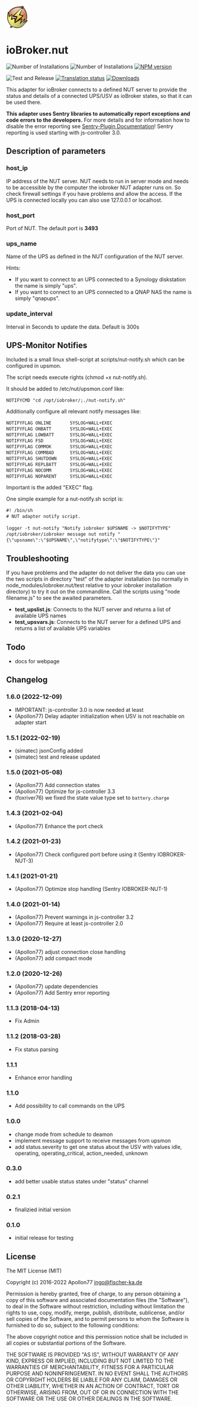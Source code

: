 ![Logo](admin/nut.png)
# ioBroker.nut

![Number of Installations](http://iobroker.live/badges/nut-installed.svg)
![Number of Installations](http://iobroker.live/badges/nut-stable.svg)
[![NPM version](http://img.shields.io/npm/v/iobroker.nut.svg)](https://www.npmjs.com/package/iobroker.nut)

![Test and Release](https://github.com/Apollon77/iobroker.nut/workflows/Test%20and%20Release/badge.svg)
[![Translation status](https://weblate.iobroker.net/widgets/adapters/-/nut/svg-badge.svg)](https://weblate.iobroker.net/engage/adapters/?utm_source=widget)
[![Downloads](https://img.shields.io/npm/dm/iobroker.nut.svg)](https://www.npmjs.com/package/iobroker.nut)

This adapter for ioBroker connects to a defined NUT server to provide the status and details of a connected UPS/USV as ioBroker states, so that it can be used there.

**This adapter uses Sentry libraries to automatically report exceptions and code errors to the developers.** For more details and for information how to disable the error reporting see [Sentry-Plugin Documentation](https://github.com/ioBroker/plugin-sentry#plugin-sentry)! Sentry reporting is used starting with js-controller 3.0.

## Description of parameters
### host_ip
IP address of the NUT server. NUT needs to run in server mode and needs to be accessible by the computer the
iobroker NUT adapter runs on. So check firewall settings if you have problems and allow the access. If the UPS
is connected locally you can also use 127.0.0.1 or localhost.

### host_port
Port of NUT. The default port is <b>3493</b>

### ups_name
Name of the UPS as defined in the NUT configuration of the NUT server.</p>
Hints:
- If you want to connect to an UPS connected to a Synology diskstation the name is simply "ups".
- If you want to connect to an UPS connected to a QNAP NAS the name is simply "qnapups".

### update_interval
Interval in Seconds to update the data. Default is 300s

## UPS-Monitor Notifies
Included is a small linux shell-script at scripts/nut-notify.sh which can be configured in upsmon.

The script needs execute rights (chmod +x nut-notify.sh).

It should be added to /etc/nut/upsmon.conf like:

```
NOTIFYCMD "cd /opt/iobroker/;./nut-notify.sh"
```

Additionally configure all relevant notify messages like:

```
NOTIFYFLAG ONLINE       SYSLOG+WALL+EXEC
NOTIFYFLAG ONBATT       SYSLOG+WALL+EXEC
NOTIFYFLAG LOWBATT      SYSLOG+WALL+EXEC
NOTIFYFLAG FSD          SYSLOG+WALL+EXEC
NOTIFYFLAG COMMOK       SYSLOG+WALL+EXEC
NOTIFYFLAG COMMBAD      SYSLOG+WALL+EXEC
NOTIFYFLAG SHUTDOWN     SYSLOG+WALL+EXEC
NOTIFYFLAG REPLBATT     SYSLOG+WALL+EXEC
NOTIFYFLAG NOCOMM       SYSLOG+WALL+EXEC
NOTIFYFLAG NOPARENT     SYSLOG+WALL+EXEC
```
Important is the added "EXEC" flag.

One simple example for a nut-notify.sh script is:
```
#! /bin/sh
# NUT adapter notify script.

logger -t nut-notify "Notify iobroker $UPSNAME -> $NOTIFYTYPE"
/opt/iobroker/iobroker message nut notify "{\"upsname\":\"$UPSNAME\",\"notifytype\":\"$NOTIFYTYPE\"}"

```


## Troubleshooting
If you have problems and the adapter do not deliver the data you can use the two scripts in directory "test"
of the adapter installation (so normally in node_modules/iobroker.nut/test relative to your iobroker installation
directory) to try it out on the commandline. Call the scripts using "node filename.js" to see the awaited parameters.</p>
* **test_upslist.js**: Connects to the NUT server and returns a list of available UPS names
* **test_upsvars.js**: Connects to the NUT server for a defined UPS and returns a list of available UPS variables

## Todo
* docs for webpage

## Changelog
<!--
	Placeholder for the next version (at the beginning of the line):
	### __WORK IN PROGRESS__
-->
### 1.6.0 (2022-12-09)
* IMPORTANT: js-controller 3.0 is now needed at least
* (Apollon77) Delay adapter initialization when USV is not reachable on adapter start

### 1.5.1 (2022-02-19)
* (simatec) jsonConfig added
* (simatec) test and release updated

### 1.5.0 (2021-05-08)
* (Apollon77) Add connection states
* (Apollon77) Optimize for js-controller 3.3
* (foxriver76) we fixed the state value type set to `battery.charge`

### 1.4.3 (2021-02-04)
* (Apollon77) Enhance the port check

### 1.4.2 (2021-01-23)
* (Apollon77) Check configured port before using it (Sentry IOBROKER-NUT-3)

### 1.4.1 (2021-01-21)
* (Apollon77) Optimize stop handling (Sentry IOBROKER-NUT-1)

### 1.4.0 (2021-01-14)
* (Apollon77) Prevent warnings in js-controller 3.2
* (Apollon77) Require at least js-controller 2.0

### 1.3.0 (2020-12-27)
* (Apollon77) adjust connection close handling
* (Apollon77) add compact mode

### 1.2.0 (2020-12-26)
* (Apollon77) update dependencies
* (Apollon77) Add Sentry error reporting

### 1.1.3 (2018-04-13)
* Fix Admin

### 1.1.2 (2018-03-28)
* Fix status parsing

### 1.1.1
* Enhance error handling

### 1.1.0
* Add possibility to call commands on the UPS

### 1.0.0
* change mode from schedule to deamon
* implement message support to receive messages from upsmon
* add status.severity to get one status about the USV with values idle, operating, operating_critical, action_needed, unknown

### 0.3.0
* add better usable status states under "status" channel

### 0.2.1
* finalizied initial version

### 0.1.0
* initial release for testing

## License

The MIT License (MIT)

Copyright (c) 2016-2022 Apollon77 <ingo@fischer-ka.de>

Permission is hereby granted, free of charge, to any person obtaining a copy
of this software and associated documentation files (the "Software"), to deal
in the Software without restriction, including without limitation the rights
to use, copy, modify, merge, publish, distribute, sublicense, and/or sell
copies of the Software, and to permit persons to whom the Software is
furnished to do so, subject to the following conditions:

The above copyright notice and this permission notice shall be included in all
copies or substantial portions of the Software.

THE SOFTWARE IS PROVIDED "AS IS", WITHOUT WARRANTY OF ANY KIND, EXPRESS OR
IMPLIED, INCLUDING BUT NOT LIMITED TO THE WARRANTIES OF MERCHANTABILITY,
FITNESS FOR A PARTICULAR PURPOSE AND NONINFRINGEMENT. IN NO EVENT SHALL THE
AUTHORS OR COPYRIGHT HOLDERS BE LIABLE FOR ANY CLAIM, DAMAGES OR OTHER
LIABILITY, WHETHER IN AN ACTION OF CONTRACT, TORT OR OTHERWISE, ARISING FROM,
OUT OF OR IN CONNECTION WITH THE SOFTWARE OR THE USE OR OTHER DEALINGS IN THE
SOFTWARE.
